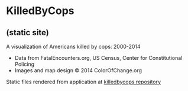 KilledByCops
============
(static site)
-------------


A visualization of Americans killed by cops: 2000-2014
* Data from FatalEncounters.org, US Census, Center for Constitutional Policing
* Images and map design &copy; 2014 ColorOfChange.org 

Static files rendered from application at [killedbycops repository](https://github.com/spacedogXYZ/killedbycops)